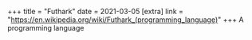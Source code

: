 +++
title = "Futhark"
date = 2021-03-05
[extra]
link = "https://en.wikipedia.org/wiki/Futhark_(programming_language)"
+++
A programming language

